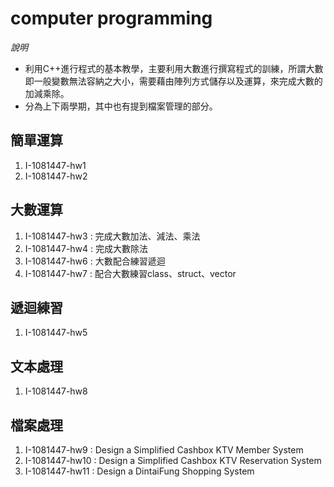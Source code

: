 # computer programming  
_說明_  
- 利用C++進行程式的基本教學，主要利用大數進行撰寫程式的訓練，所謂大數即一般變數無法容納之大小，需要藉由陣列方式儲存以及運算，來完成大數的加減乘除。  
- 分為上下兩學期，其中也有提到檔案管理的部分。
  
## 簡單運算
1. I-1081447-hw1  
2. I-1081447-hw2
  
## 大數運算  
1. I-1081447-hw3 : 完成大數加法、減法、乘法  
2. I-1081447-hw4 : 完成大數除法  
3. I-1081447-hw6 : 大數配合練習遞迴  
4. I-1081447-hw7 : 配合大數練習class、struct、vector  
  
## 遞迴練習  
1. I-1081447-hw5  
  
## 文本處理  
1. I-1081447-hw8  
  
## 檔案處理  
1. I-1081447-hw9 : Design a Simplified Cashbox KTV Member System  
2. I-1081447-hw10 : Design a Simplified Cashbox KTV Reservation System  
3. I-1081447-hw11 : Design a DintaiFung Shopping System  